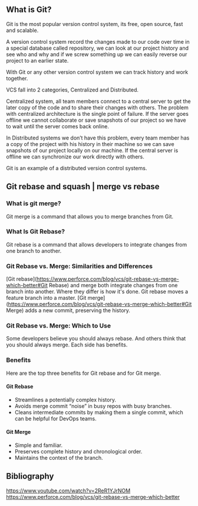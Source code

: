 ## What is Git?

Git is the most popular version control system, its free, open source, fast and scalable.

A version control system record the changes made to our code over time in a special database called repository, we can look at our project history and see who and why and if we screw something up we can easily reverse our project to an earlier state.

With Git or any other version control system we can track history and work together.

VCS fall into 2 categories, Centralized and Distributed.

Centralized system, all team members connect to a central server to get the later copy of the code and to share their changes with others. The problem with centralized architecture is the single point of failure. If the server goes offline we cannot collaborate or save snapshots of our project so we have to wait until the server comes back online.

In Distributed systems we don’t have this problem, every team member has a copy of the project with his history in their machine so we can save snapshots of our project locally on our machine. If the central server is offline we can synchronize our work directly with others.

Git is an example of a distributed version control systems.

## Git rebase and squash | merge vs rebase

### What is git merge?

Git merge is a command that allows you to merge branches from Git.

### What Is Git Rebase?

Git rebase is a command that allows developers to integrate changes from one branch to another.

### Git Rebase vs. Merge: Similarities and Differences

[Git rebase](https://www.perforce.com/blog/vcs/git-rebase-vs-merge-which-better#Git Rebase) and merge both integrate changes from one branch into another. Where they differ is how it's done. Git rebase moves a feature branch into a master. [Git merge](https://www.perforce.com/blog/vcs/git-rebase-vs-merge-which-better#Git Merge) adds a new commit, preserving the history.

### Git Rebase vs. Merge: Which to Use

Some developers believe you should always rebase. And others think that you should always merge. Each side has benefits.

### Benefits

Here are the top three benefits for Git rebase and for Git merge.

#### Git Rebase

- Streamlines a potentially complex history.
- Avoids merge commit “noise” in busy repos with busy branches.
- Cleans intermediate commits by making them a single commit, which can be helpful for DevOps teams.

#### Git Merge

- Simple and familiar.
- Preserves complete history and chronological order.
- Maintains the context of the branch.



## Bibliography

https://www.youtube.com/watch?v=2ReR1YJrNOM
https://www.perforce.com/blog/vcs/git-rebase-vs-merge-which-better
